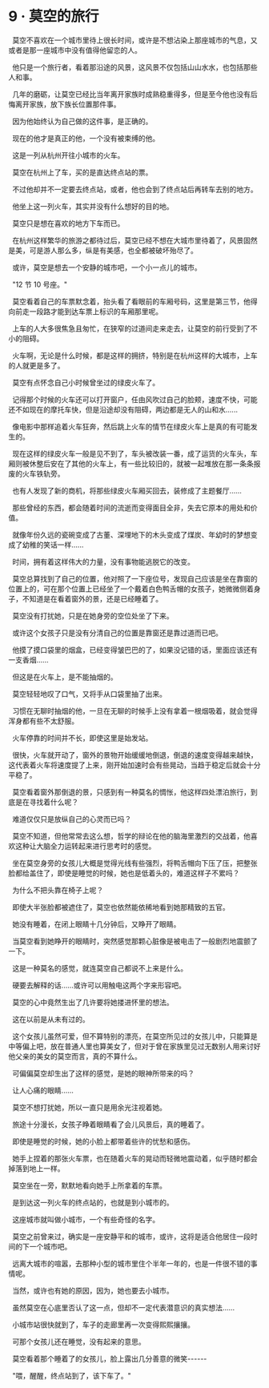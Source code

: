 <link rel="stylesheet" href="../../styles/text.css" />
<h1>9 · 莫空的旅行</h1>

  莫空不喜欢在一个城市里待上很长时间，或许是不想沾染上那座城市的气息，又或者是那一座城市中没有值得他留恋的人。

 
他只是一个旅行者，看着那沿途的风景，这风景不仅包括山山水水，也包括那些人和事。

 
几年的磨砺，让莫空已经比当年离开家族时成熟稳重得多，但是至今他也没有后悔离开家族，放下族长位置那件事。

  因为他始终认为自己做的这件事，是正确的。

  现在的他才是真正的他，一个没有被束缚的他。

  这是一列从杭州开往小城市的火车。

  莫空在杭州上了车，买的是直达终点站的票。

  不过他却并不一定要去终点站，或者，他也会到了终点站后再转车去别的地方。

  他坐上这一列火车，其实并没有什么想好的目的地。

  莫空只是想在喜欢的地方下车而已。

 
在杭州这样繁华的旅游之都待过后，莫空已经不想在大城市里待着了，风景固然是美，可是游人那么多，纵是有美感，也全都被破坏殆尽了。

  或许，莫空是想去一个安静的城市吧，一个小一点儿的城市。

  "12 节 10 号座。"

 
莫空看着自己的车票默念着，抬头看了看眼前的车厢号码，这里是第三节，他得向前走一段路才能到达车票上标识的车厢那里呢。

 
上车的人大多很焦急且匆忙，在狭窄的过道间走来走去，让莫空的前行受到了不小的阻碍。

 
火车啊，无论是什么时候，都是这样的拥挤，特别是在杭州这样的大城市，上车的人就更是多了。

  莫空有点怀念自己小时候曾坐过的绿皮火车了。

 
记得那个时候的火车还可以打开窗户，任由风吹过自己的脸颊，速度不快，可能还不如现在的摩托车快，但是沿途却没有阻碍，两边都是无人的山和水......

 
像电影中那样追着火车狂奔，然后跳上火车的情节在绿皮火车上是真的有可能发生的。

 
现在这样的绿皮火车一般是见不到了，车头被改装一番，成了运货的火车头，车厢则被休整后安在了其他的火车上，有一些比较旧的，就被一起堆放在那一条条报废的火车铁轨旁。

  也有人发现了新的商机，将那些绿皮火车厢买回去，装修成了主题餐厅......

 
那些曾经的东西，都会随着时间的流逝而变得面目全非，失去它原本的用处和价值。

 
就像年份久远的瓷碗变成了古董、深埋地下的木头变成了煤炭、年幼时的梦想变成了幼稚的笑话一样......

  时间，拥有着这样伟大的力量，没有事物能逃脱它的改变。

 
莫空总算找到了自己的位置，他对照了一下座位号，发现自己应该是坐在靠窗的位置上的，可在那个位置上已经坐了一个戴着白色鸭舌帽的女孩子，她微微侧着身子，不知道是在看着窗外的景，还是已经睡着了。

  莫空没有打扰她，只是在她身旁的空位处坐了下来。

  或许这个女孩子只是没有分清自己的位置是靠窗还是靠过道而已吧。

 
他摸了摸口袋里的烟盒，已经变得皱巴巴的了，如果没记错的话，里面应该还有一支香烟......

  但这是在火车上，是不能抽烟的。

  莫空轻轻地叹了口气，又将手从口袋里抽了出来。

 
习惯在无聊时抽烟的他，一旦在无聊的时候手上没有拿着一根烟吸着，就会觉得浑身都有些不太舒服。

  火车停靠的时间并不长，即使这里是始发站。

 
很快，火车就开动了，窗外的景物开始缓缓地倒退，倒退的速度变得越来越快，这代表着火车将速度提了上来，刚开始加速时会有些晃动，当趋于稳定后就会十分平稳了。

 
莫空看着窗外那倒退的景，只感到有一种莫名的惆怅，他这样四处漂泊旅行，到底是在寻找着什么呢？

  难道仅仅只是放纵自己的心灵而已吗？

 
莫空不知道，但他常常去这么想，哲学的辩论在他的脑海里激烈的交战着，他喜欢这种让大脑全力运转起来进行思考时的感觉。

 
坐在莫空身旁的女孩儿大概是觉得光线有些强烈，将鸭舌帽向下压了压，把整张脸都给盖住了，即使是睡觉的时候，她也是低着头的，难道这样子不累吗？

  为什么不把头靠在椅子上呢？

  即使大半张脸都被遮住了，莫空也依然能依稀地看到她那精致的五官。

  她没有睡着，在闭上眼睛十几分钟后，又睁开了眼睛。

 
当莫空看到她睁开的眼睛时，突然感觉那颗心脏像是被电击了一般剧烈地震颤了一下。

  这是一种莫名的感觉，就连莫空自己都说不上来是什么。

  硬要去解释的话......或许可以用触电这两个字来形容吧。

  莫空的心中竟然生出了几许要将她搂进怀里的想法。

  这在以前是从未有过的。

 
这个女孩儿虽然可爱，但不算特别的漂亮，在莫空所见过的女孩儿中，只能算是中等偏上吧，放在普通人里也算美女了，但对于曾在家族里见过无数别人用来讨好他父亲的美女的莫空而言，真的不算什么。

  可偏偏莫空却生出了这样的感觉，是她的眼神所带来的吗？

  让人心痛的眼睛......

  莫空不想打扰她，所以一直只是用余光注视着她。

  旅途十分漫长，女孩子睁着眼睛看了会儿风景后，真的睡着了。

  即使是睡觉的时候，她的小脸上都带着些许的忧愁和感伤。

 
她手上捏着的那张火车票，也在随着火车的晃动而轻微地震动着，似乎随时都会掉落到地上一样。

  莫空坐在一旁，默默地看向她手上所拿着的车票。

  是到达这一列火车的终点站的，也就是到小城市的。

  这座城市就叫做小城市，一个有些奇怪的名字。

 
莫空之前曾来过，确实是一座安静平和的城市，或许，这将是适合他居住一段时间的下一个城市吧。

 
远离大城市的喧嚣，去那种小型的城市里住个半年一年的，也是一件很不错的事情呢。

  当然，或许也有她的原因，因为，她也要去小城市。

  虽然莫空在心底里否认了这一点，但却不一定代表潜意识的真实想法......

  小城市站很快就到了，车子的走廊里再一次变得熙熙攘攘。

  可那个女孩儿还在睡觉，没有起来的意思。

  莫空看着那个睡着了的女孩儿，脸上露出几分善意的微笑------

  "喂，醒醒，终点站到了，该下车了。"
